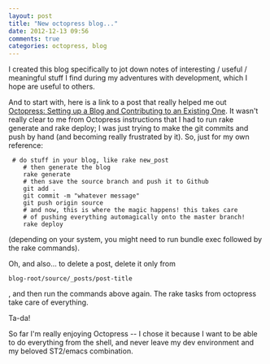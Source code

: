 ```yaml
---
layout: post
title: "New octopress blog..."
date: 2012-12-13 09:56
comments: true
categories: octopress, blog
---
```


I created this blog specifically to jot down notes of interesting / useful / meaningful stuff I find during my adventures with development, which I hope are useful to others.

And to start with, here is a link to a post that really helped me out [Octopress: Setting up a Blog and Contributing to an Existing One](http://code.dblock.org/octopress-setting-up-a-blog-and-contributing-to-an-existing-one). It wasn't really clear to me from Octopress instructions that I had to run rake generate and rake deploy; I was just trying to make the git commits and push by hand (and becoming really frustrated by it). So, just for my own reference:

<pre><code> # do stuff in your blog, like rake new_post
	# then generate the blog
	rake generate
	# then save the source branch and push it to Github
	git add .
	git commit -m "whatever message"
	git push origin source
	# and now, this is where the magic happens! this takes care
	# of pushing everything automagically onto the master branch!
	rake deploy
</code></pre>

(depending on your system, you might need to run bundle exec followed by the rake commands).

Oh, and also... to delete a post, delete it only from <pre><code>blog-root/source/_posts/post-title</code></pre>, and then run the commands above again. The rake tasks from octopress take care of everything.

Ta-da!

So far I'm really enjoying Octopress -- I chose it because I want to be able to do everything from the shell, and never leave my dev environment and my beloved ST2/emacs combination.

